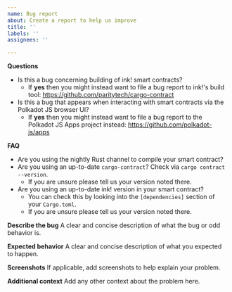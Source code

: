 ```yaml
---
name: Bug report
about: Create a report to help us improve
title: ''
labels: ''
assignees: ''

---
```


**Questions**

- Is this a bug concerning building of ink! smart contracts?
    - If **yes** then you might instead want to file a bug report to ink!'s build tool: https://github.com/paritytech/cargo-contract
- Is this a bug that appears when interacting with smart contracts via the Polkadot JS browser UI?
    - If **yes** then you might instead want to file a bug report to the Polkadot JS Apps project instead: https://github.com/polkadot-js/apps

**FAQ**

- Are you using the nightly Rust channel to compile your smart contract?
- Are you using an up-to-date `cargo-contract`? Check via `cargo contract --version`.
    - If you are unsure please tell us your version noted there.
- Are you using an up-to-date ink! version in your smart contract?
    - You can check this by looking into the `[dependencies]` section of your `Cargo.toml`.
    - If you are unsure please tell us your version noted there.

**Describe the bug**
A clear and concise description of what the bug or odd behavior is.

**Expected behavior**
A clear and concise description of what you expected to happen.

**Screenshots**
If applicable, add screenshots to help explain your problem.

**Additional context**
Add any other context about the problem here.
